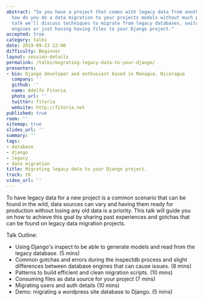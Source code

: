 ```yaml
---
abstract: "So you have a project that comes with legacy data from another platform,
  how do you do a data migration to your projects models without much pain? \nIn this
  talk we'll discuss techniques to migrate from legacy databases, switching database
  engines or just having having files to your Django project."
accepted: true
category: talks
date: 2019-09-23 22:00
difficulty: Beginner
layout: session-details
permalink: /talks/migrating-legacy-data-to-your-django/
presenters:
- bio: Django developer and enthusiast based in Managua, Nicaragua
  company: ''
  github: ''
  name: Adolfo Fitoria
  photo_url: ''
  twitter: fitoria
  website: http://fitoria.net
published: true
room: ''
sitemap: true
slides_url: ''
summary: ''
tags:
- database
- django
- legacy
- data migration
title: Migrating legacy data to your Django project.
track: t0
video_url: ''
---
```


To have legacy data for a new project is a common scenario that can be found in the wild, data sources can vary and having them ready for production without losing any old data is a priority. This talk will guide you on how to achieve this goal by sharing past experiences and gotchas that can be found on legacy data migration projects.

Talk Outline:

- Using Django's inspect to be able to generate models and read from the legacy database. (5 mins)
- Common gotchas and errors during the inspectdb process and slight differences between database engines that can cause issues. (8 mins)
- Patterns to build efficient and clean migration scripts. (10 mins)
- Consuming files as data source for your project (7 mins)
- Migrating users and auth details (10 mins)
- Demo: migrating a wordpress site database  to Django. (5 mins)